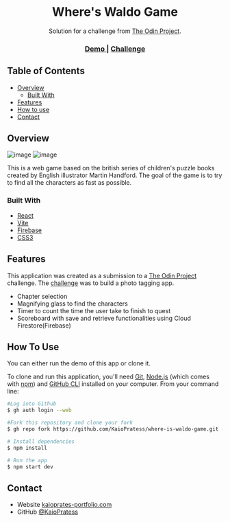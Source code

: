 <h1 align="center">Where's Waldo Game</h1>

<div align="center">
   Solution for a challenge from  <a href="https://www.theodinproject.com/" target="_blank">The Odin Project</a>.
</div>

<div align="center">
  <h3>
    <a href="https://kaiopratess.github.io/where-is-waldo-game/">
      Demo
    </a>
    <span> | </span>
    <a href="https://www.theodinproject.com/lessons/node-path-javascript-where-s-waldo-a-photo-tagging-app">
      Challenge
    </a>
  </h3>
</div>

<!-- TABLE OF CONTENTS -->

## Table of Contents

- [Overview](#overview)
  - [Built With](#built-with)
- [Features](#features)
- [How to use](#how-to-use)
- [Contact](#contact)

<!-- OVERVIEW -->

## Overview

![image](https://user-images.githubusercontent.com/91703674/192314185-04693425-e1d1-47dc-809d-75412ecef5f9.png)
![image](https://user-images.githubusercontent.com/91703674/192314365-4deea288-6b0b-4c6a-8e04-385499c42f31.png)


This is a web game based on the british series of children's puzzle books created by English illustrator Martin Handford. The goal of the game is to try to find all the characters as fast as possible.

### Built With

<!-- This section should list any major frameworks that you built your project using. Here are a few examples.-->

- [React](https://reactjs.org/)
- [Vite](https://vitejs.dev/)
- [Firebase](https://firebase.google.com/)
- [CSS3](https://developer.mozilla.org/pt-BR/docs/Web/CSS)

## Features

This application was created as a submission to a [The Odin Project](https://www.theodinproject.com) challenge. The [challenge](https://www.theodinproject.com/lessons/node-path-javascript-where-s-waldo-a-photo-tagging-app) was to build a photo tagging app.

- Chapter selection
- Magnifying glass to find the characters
- Timer to count the time the user take to finish to quest
- Scoreboard with save and retrieve functionalities using Cloud Firestore(Firebase)

## How To Use
You can either run the demo of this app or clone it.

To clone and run this application, you'll need [Git](https://git-scm.com), [Node.js](https://nodejs.org/en/download/) (which comes with [npm](http://npmjs.com)) and [GitHub CLI](https://cli.github.com/) installed on your computer. From your command line:

```bash
#Log into Github
$ gh auth login --web

#Fork this repository and clone your fork
$ gh repo fork https://github.com/KaioPratess/where-is-waldo-game.git --clone

# Install dependencies
$ npm install

# Run the app
$ npm start dev
```

## Contact

- Website [kaioprates-portfolio.com](https://{your-web-site-link})
- GitHub [@KaioPratess](https://github.com/KaioPratess)

